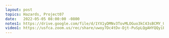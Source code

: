 ```yaml
---
layout: post
topics: Hazards, Project07
date:   2022-05-05 08:00:00 -0800
notes1: https://drive.google.com/file/d/1YX1yDMNv3TovMLOGuo3kC43sBCMY_Ub1/view?usp=sharing
video1: https://usfca.zoom.us/rec/share/uwoy7Dc4tDv-Djt-PuSpLQgAHYQQyiE8WJ1ddmeMSUNOPYYjO9x6aKgfKRtaqN4U.db0WQhuDll_rFFxi
---
```

